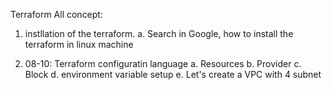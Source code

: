 Terraform All concept:
1. instllation of the terraform. 
   a. Search in Google, how to install the terraform in linux machine

2. 08-10: Terraform configuratin language
   a. Resources 
   b. Provider
   c. Block
   d. environment variable setup
   e. Let's create a VPC with 4 subnet
